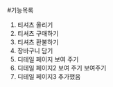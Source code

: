 #기능목록
1. 티셔츠 올리기
2. 티셔츠 구매하기
3. 티셔츠 환불하기
4. 장바구니 담기
5. 디테일 페이지 보여 주기
6. 디테일 페이지2 보여 주기 보여주기
7. 디테일 페이지3 추가했음